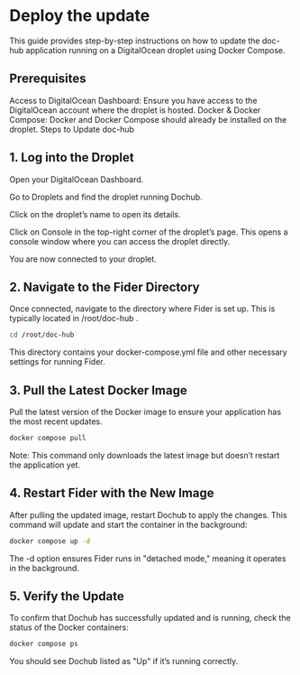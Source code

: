 

# Deploy the update
This guide provides step-by-step instructions on how to update the doc-hub application running on a DigitalOcean droplet using Docker Compose.

## Prerequisites
Access to DigitalOcean Dashboard: Ensure you have access to the DigitalOcean account where the droplet is hosted.
Docker & Docker Compose: Docker and Docker Compose should already be installed on the droplet.
Steps to Update doc-hub
## 1. Log into the Droplet
Open your DigitalOcean Dashboard.

Go to Droplets and find the droplet running Dochub.

Click on the droplet’s name to open its details.

Click on Console in the top-right corner of the droplet’s page. This opens a console window where you can access the droplet directly.

You are now connected to your droplet.

## 2. Navigate to the Fider Directory
Once connected, navigate to the directory where Fider is set up. This is typically located in /root/doc-hub  .
```bash
cd /root/doc-hub
```
This directory contains your docker-compose.yml file and other necessary settings for running Fider.

## 3. Pull the Latest Docker Image
Pull the latest version of the Docker image to ensure your application has the most recent updates.

```bash
docker compose pull
```
Note: This command only downloads the latest image but doesn’t restart the application yet.

## 4. Restart Fider with the New Image
After pulling the updated image, restart Dochub to apply the changes. This command will update and start the container in the background:

```bash
docker compose up -d
```
The -d option ensures Fider runs in "detached mode," meaning it operates in the background.

## 5. Verify the Update
To confirm that Dochub has successfully updated and is running, check the status of the Docker containers:

```bash
docker compose ps
```
You should see Dochub listed as "Up" if it’s running correctly.


